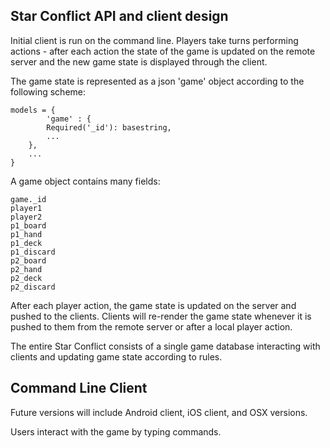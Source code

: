 Star Conflict API and client design 
-------------
Initial client is run on the command line.
Players take turns performing actions - after 
each action the state of the game is updated 
on the remote server and the new game state is
displayed through the client.

The game state is represented as a json 'game' object according to
the following scheme:

```
models = {
        'game' : {
        Required('_id'): basestring,
        ...
    },
    ...
}
```

A game object contains many fields:
``` 
game._id
player1
player2
p1_board
p1_hand
p1_deck
p1_discard
p2_board
p2_hand
p2_deck
p2_discard
```

After each player action, the game state is updated on the server
and pushed to the clients. Clients will re-render the game state
whenever it is pushed to them from the remote server or after a local
player action.

The entire Star Conflict consists of a single game database interacting with
clients and updating game state according to rules. 

Command Line Client
-------

Future versions will include Android client, iOS client, 
and OSX versions. 

Users interact with the game by typing commands.


